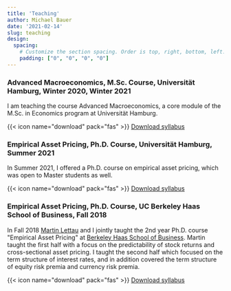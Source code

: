 ```yaml
---
title: 'Teaching'
author: Michael Bauer
date: '2021-02-14'
slug: teaching
design:
  spacing:
    # Customize the section spacing. Order is top, right, bottom, left.
    padding: ["0", "0", "0", "0"]  
---
```


### Advanced Macroeconomics, M.Sc. Course, Universität Hamburg, Winter 2020, Winter 2021

I am teaching the course Advanced Macroeconomics, a core module of the M.Sc. in
Economics program at Universität Hamburg.

{{< icon name="download" pack="fas" >}} [Download syllabus](/files/macro_syllabus.pdf)

### Empirical Asset Pricing, Ph.D. Course, Universität Hamburg, Summer 2021

In Summer 2021, I offered a Ph.D. course on empirical asset pricing, which was open to
Master students as well. 

{{< icon name="download" pack="fas" >}} [Download syllabus](/files/eap_hamburg_syllabus.pdf)

### Empirical Asset Pricing, Ph.D. Course, UC Berkeley Haas School of Business, Fall 2018

In Fall 2018 [Martin Lettau](https://sites.google.com/view/martinlettau/home)
and I jointly taught the 2nd year Ph.D. course "Empirical Asset Pricing" at
[Berkeley Haas School of Business](https://haas.berkeley.edu/). Martin taught
the first half with a focus on the predictability of stock returns and
cross-sectional asset pricing. I taught the second half which focused on the
term structure of interest rates, and in addition covered the term structure of
equity risk premia and currency risk premia.

{{< icon name="download" pack="fas" >}} [Download syllabus](/files/PhD239C_Syllabus_Part2_Fall2018.pdf)
